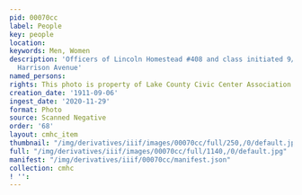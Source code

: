 ```yaml
---
pid: 00070cc
label: People
key: people
location: 
keywords: Men, Women
description: 'Officers of Lincoln Homestead #408 and class initiated 9/6/1911, 518
  Harrison Avenue'
named_persons: 
rights: This photo is property of Lake County Civic Center Association.
creation_date: '1911-09-06'
ingest_date: '2020-11-29'
format: Photo
source: Scanned Negative
order: '68'
layout: cmhc_item
thumbnail: "/img/derivatives/iiif/images/00070cc/full/250,/0/default.jpg"
full: "/img/derivatives/iiif/images/00070cc/full/1140,/0/default.jpg"
manifest: "/img/derivatives/iiif/00070cc/manifest.json"
collection: cmhc
! '': 
---
```

